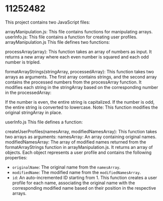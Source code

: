 # 11252482

This project contains two JavaScript files:

arrayManipulation.js: This file contains functions for manipulating arrays.
userInfo.js: This file contains a function for creating user profiles.
arrayManipulation.js
This file defines two functions:

processArray(array): This function takes an array of numbers as input. It returns a new array where each even number is squared and each odd number is tripled.

formatArrayStrings(stringArray, processedArray): This function takes two arrays as arguments. The first array contains strings, and the second array contains the processed numbers from the processArray function. It modifies each string in the stringArray based on the corresponding number in the processedArray:

If the number is even, the entire string is capitalized.
If the number is odd, the entire string is converted to lowercase.
Note: This function modifies the original stringArray in place.

userInfo.js
This file defines a function:

createUserProfiles(namesArray, modifiedNamesArray): This function takes two arrays as arguments:
namesArray: An array containing original names.
modifiedNamesArray: The array of modified names returned from the formatArrayStrings function in arrayManipulation.js.
It returns an array of objects. Each object represents a user profile and contains the following properties: 
- `originalName`: The original name from the `namesArray`.
- `modifiedName`: The modified name from the `modifiedNamesArray`.
- `id`: An auto-incremented ID starting from 1.
This function creates a user profile for each name, associating the original name with the corresponding modified name based on their position in the respective arrays.